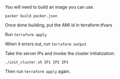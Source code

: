 You will need to build an image you can use.

```
packer build packer.json
```

Once done building, put the AMI id in terraform.tfvars

Run `terraform apply`

When it errors out, run `terraform output`

Take the server IPs and invoke the cluster initialization:
```
./init_cluster.sh IP1 IP2 IP3
```
Then run `terraform apply` again.

